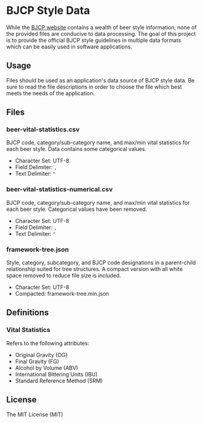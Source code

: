 BJCP Style Data
===============
While the [BJCP website](http://www.bjcp.org/stylecenter.php) contains a wealth
of beer style information, none of the provided files are conducive to
data processing. The goal of this project is to provide the official BJCP style
guidelines in multiple data formats which can be easily used in software
applications.

Usage
-----
Files should be used as an application's data source of BJCP style data. Be
sure to read the file descriptions in order to choose the file which best meets
the needs of the application.

Files
-----
### beer-vital-statistics.csv
BJCP code, category/sub-category name, and max/min vital statistics for each
beer style. Data contains some categorical values.

* Character Set: UTF-8
* Field Delimiter: `,`
* Text Delimiter: `"`

### beer-vital-statistics-numerical.csv
BJCP code, category/sub-category name, and max/min vital statistics for each
beer style. Categorical values have been removed.

* Character Set: UTF-8
* Field Delimiter: `,`
* Text Delimiter: `"`

### framework-tree.json
Style, category, subcategory, and BJCP code designations in a parent-child
relationship suited for tree structures. A compact version with all white space
removed to reduce file size is included.

* Character Set: UTF-8
* Compacted: framework-tree.min.json

Definitions
-----------
### Vital Statistics
Refers to the following attributes:

* Original Gravity (OG)
* Final Gravity (FG)
* Alcohol by Volume (ABV)
* International Bittering Units (IBU)
* Standard Reference Method (SRM)

License
-------
The MIT License (MIT)